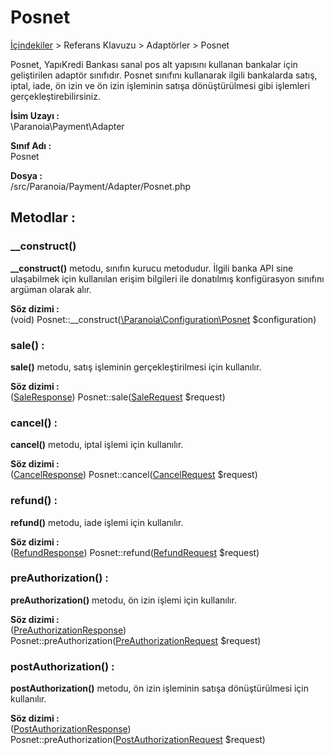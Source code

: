 # Posnet

[İçindekiler](/docs/icindekiler.md) > Referans Klavuzu > Adaptörler > Posnet

Posnet, YapıKredi Bankası sanal pos alt yapısını kullanan bankalar için geliştirilen adaptör sınıfıdır. Posnet sınıfını kullanarak ilgili bankalarda satış, iptal, iade, ön izin ve ön izin işleminin satışa dönüştürülmesi gibi işlemleri gerçekleştirebilirsiniz.

**İsim Uzayı :**<br/>
\Paranoia\Payment\Adapter

**Sınıf Adı :**<br/>
Posnet

**Dosya :**<br/>
/src/Paranoia/Payment/Adapter/Posnet.php

## Metodlar :

### __construct()

**__construct()** metodu, sınıfın kurucu metodudur. İlgili banka API sine ulaşabilmek için kullanılan erişim bilgileri ile donatılmış konfigürasyon sınıfını argüman olarak alır.

**Söz dizimi :**<br/>
(void) Posnet::__construct([\Paranoia\Configuration\Posnet](/docs/References/Configuration/Posnet.md) $configuration)


### sale() :

**sale()** metodu, satış işleminin gerçekleştirilmesi için kullanılır. 

**Söz dizimi :** <br/>
([SaleResponse](/docs/SaleResponse.md)) Posnet::sale([SaleRequest](/docs/SaleRequest.md) $request)

### cancel() :
**cancel()** metodu, iptal işlemi için kullanılır.

**Söz dizimi :**<br/>
([CancelResponse](/docs/CancelResponse.md)) Posnet::cancel([CancelRequest](/docs/CancelRequest.md) $request)

### refund() :
**refund()** metodu, iade işlemi için kullanılır.

**Söz dizimi :**<br/>
([RefundResponse](/docs/RefundResponse.md)) Posnet::refund([RefundRequest](/docs/RefundRequest.md) $request)

### preAuthorization() :
**preAuthorization()** metodu, ön izin işlemi için kullanılır.

**Söz dizimi :**<br/>
([PreAuthorizationResponse](/docs/PreAuthorizationResponse.md)) Posnet::preAuthorization([PreAuthorizationRequest](/docs/PreAuthorizationRequest.md) $request)

### postAuthorization() :
**postAuthorization()** metodu, ön izin işleminin satışa dönüştürülmesi için kullanılır.

**Söz dizimi :**<br/>
([PostAuthorizationResponse](/docs/PostAuthorizationResponse.md)) Posnet::preAuthorization([PostAuthorizationRequest](/docs/PostAuthorizationRequest.md) $request)
